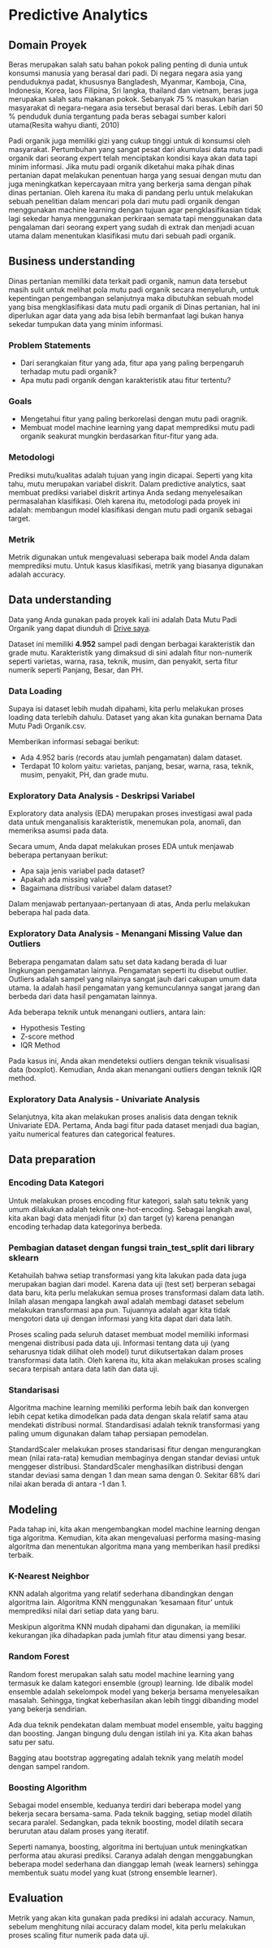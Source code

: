 # **Predictive Analytics**

## **Domain Proyek**

Beras merupakan salah satu bahan pokok paling penting di dunia untuk konsumsi manusia yang berasal dari padi. Di negara negara asia yang penduduknya padat, khususnya Bangladesh, Myanmar, Kamboja, Cina, Indonesia, Korea, laos Filipina, Sri langka, thailand dan vietnam, beras juga merupakan salah satu makanan pokok. Sebanyak 75 % masukan harian masyarakat di negara-negara asia tersebut berasal dari beras. Lebih dari 50 % penduduk dunia tergantung pada beras sebagai sumber kalori utama(Resita wahyu dianti, 2010)

Padi organik juga memiliki gizi yang cukup tinggi untuk di konsumsi oleh masyarakat. Pertumbuhan yang sangat pesat dari akumulasi data mutu padi organik dari seorang expert telah menciptakan kondisi kaya akan data tapi minim informasi. Jika mutu padi organik diketahui maka pihak dinas pertanian dapat melakukan penentuan harga yang sesuai dengan mutu dan juga meningkatkan kepercayaan mitra yang berkerja sama dengan pihak dinas pertanian. Oleh karena itu maka di pandang perlu untuk melakukan sebuah penelitian dalam mencari pola dari mutu padi organik dengan menggunakan machine learning dengan tujuan agar pengklasifikasian tidak lagi sekedar hanya menggunakan perkiraan semata tapi menggunakan data pengalaman dari seorang expert yang sudah di extrak dan menjadi acuan utama dalam menentukan klasifikasi mutu dari sebuah padi organik. 

## **Business understanding**

Dinas pertanian memiliki data terkait padi organik, namun data tersebut
masih sulit untuk melihat pola mutu padi organik secara menyeluruh, untuk kepentingan pengembangan selanjutnya maka dibutuhkan sebuah model yang bisa mengklasifikasi data mutu padi organik di Dinas pertanian,
hal ini diperlukan agar data yang ada bisa lebih bermanfaat lagi bukan hanya sekedar
tumpukan data yang minim informasi.

### Problem Statements
*   Dari serangkaian fitur yang ada, fitur apa yang paling berpengaruh terhadap mutu padi organik?
*   Apa mutu padi organik dengan karakteristik atau fitur tertentu?  

### Goals
*   Mengetahui fitur yang paling berkorelasi dengan mutu padi oragnik.
*   Membuat model machine learning yang dapat memprediksi mutu padi organik seakurat mungkin berdasarkan fitur-fitur yang ada.

### Metodologi
Prediksi mutu/kualitas adalah tujuan yang ingin dicapai. Seperti yang kita tahu, mutu merupakan variabel diskrit. Dalam predictive analytics, saat membuat prediksi variabel diskrit artinya Anda sedang menyelesaikan permasalahan klasifikasi. Oleh karena itu, metodologi pada proyek ini adalah: membangun model klasifikasi dengan mutu padi organik sebagai target.

### Metrik
Metrik digunakan untuk mengevaluasi seberapa baik model Anda dalam memprediksi mutu. Untuk kasus klasifikasi, metrik yang biasanya digunakan adalah accuracy.

## **Data understanding**

Data yang Anda gunakan pada proyek kali ini adalah Data Mutu Padi Organik yang dapat  diunduh di [Drive saya](https://drive.google.com/file/d/1AnABSK_LiYWYobo4eD1fCxiqM63GjYQv/view?usp=sharing).

Dataset ini memiliki **4.952** sampel padi dengan berbagai karakteristik dan grade mutu. Karakteristik yang dimaksud di sini adalah fitur non-numerik seperti varietas, warna, rasa, teknik, musim, dan penyakit, serta fitur numerik seperti Panjang, Besar, dan PH.

### Data Loading

Supaya isi dataset lebih mudah dipahami, kita perlu melakukan proses loading data terlebih dahulu. Dataset yang akan kita gunakan bernama Data Mutu Padi Organik.csv.

Memberikan informasi sebagai berikut:

*   Ada 4.952 baris (records atau jumlah pengamatan) dalam dataset.
*   Terdapat 10 kolom yaitu: varietas, panjang,	besar,	warna,	rasa,	teknik,	musim,	penyakit,	PH, dan	grade mutu.

### Exploratory Data Analysis - Deskripsi Variabel

Exploratory data analysis (EDA) merupakan proses investigasi awal pada data untuk menganalisis karakteristik, menemukan pola, anomali, dan memeriksa asumsi pada data.

Secara umum, Anda dapat melakukan proses EDA untuk menjawab beberapa pertanyaan berikut:
*   Apa saja jenis variabel pada dataset?
*   Apakah ada missing value?
*   Bagaimana distribusi variabel dalam dataset?

Dalam menjawab pertanyaan-pertanyaan di atas, Anda perlu melakukan beberapa hal pada data.

### Exploratory Data Analysis - Menangani Missing Value dan Outliers

Beberapa pengamatan dalam satu set data kadang berada di luar lingkungan pengamatan lainnya. Pengamatan seperti itu disebut outlier. Outliers adalah sampel yang nilainya sangat jauh dari cakupan umum data utama. Ia adalah hasil pengamatan yang kemunculannya sangat jarang dan berbeda dari data hasil pengamatan lainnya. 

Ada beberapa teknik untuk menangani outliers, antara lain:
*   Hypothesis Testing
*   Z-score method
*   IQR Method

Pada kasus ini, Anda akan mendeteksi outliers dengan teknik visualisasi data (boxplot). Kemudian, Anda akan menangani outliers dengan teknik IQR method. 

### Exploratory Data Analysis - Univariate Analysis

Selanjutnya, kita akan melakukan proses analisis data dengan teknik Univariate EDA. Pertama, Anda bagi fitur pada dataset menjadi dua bagian, yaitu numerical features dan categorical features.

## **Data preparation**

### Encoding Data Kategori

Untuk melakukan proses encoding fitur kategori, salah satu teknik yang umum dilakukan adalah teknik one-hot-encoding. Sebagai langkah awal, kita akan bagi data menjadi fitur (x) dan target (y) karena penangan encoding terhadap data kategorinya berbeda.

### Pembagian dataset dengan fungsi train_test_split dari library sklearn

Ketahuilah bahwa setiap transformasi yang kita lakukan pada data juga merupakan bagian dari model. Karena data uji (test set) berperan sebagai data baru, kita perlu melakukan semua proses transformasi dalam data latih. Inilah alasan mengapa langkah awal adalah membagi dataset sebelum melakukan transformasi apa pun. Tujuannya adalah agar kita tidak mengotori data uji dengan informasi yang kita dapat dari data latih. 

Proses scaling pada seluruh dataset membuat model memiliki informasi mengenai distribusi pada data uji. Informasi tentang data uji (yang seharusnya tidak dilihat oleh model) turut diikutsertakan dalam proses transformasi data latih. Oleh karena itu, kita akan melakukan proses scaling secara terpisah antara data latih dan data uji. 

### Standarisasi

Algoritma machine learning memiliki performa lebih baik dan konvergen lebih cepat ketika dimodelkan pada data dengan skala relatif sama atau mendekati distribusi normal. Standardisasi adalah teknik transformasi yang paling umum digunakan dalam tahap persiapan pemodelan. 

StandardScaler melakukan proses standarisasi fitur dengan mengurangkan mean (nilai rata-rata) kemudian membaginya dengan standar deviasi untuk menggeser distribusi.  StandardScaler menghasilkan distribusi dengan standar deviasi sama dengan 1 dan mean sama dengan 0. Sekitar 68% dari nilai akan berada di antara -1 dan 1.

## **Modeling**

Pada tahap ini, kita akan mengembangkan model machine learning dengan tiga algoritma. Kemudian, kita akan mengevaluasi performa masing-masing algoritma dan menentukan algoritma mana yang memberikan hasil prediksi terbaik. 

### K-Nearest Neighbor

KNN adalah algoritma yang relatif sederhana dibandingkan dengan algoritma lain. Algoritma KNN menggunakan ‘kesamaan fitur’ untuk memprediksi nilai dari setiap data yang baru. 

Meskipun algoritma KNN mudah dipahami dan digunakan, ia memiliki kekurangan jika dihadapkan pada jumlah fitur atau dimensi yang besar.

### Random Forest

Random forest merupakan salah satu model machine learning yang termasuk ke dalam kategori ensemble (group) learning. Ide dibalik model ensemble adalah sekelompok model yang bekerja bersama menyelesaikan masalah. Sehingga, tingkat keberhasilan akan lebih tinggi dibanding model yang bekerja sendirian.

Ada dua teknik pendekatan dalam membuat model ensemble, yaitu bagging dan boosting. Jangan bingung dulu dengan istilah ini ya. Kita akan bahas satu per satu. 

Bagging atau bootstrap aggregating adalah teknik yang melatih model dengan sampel random.

### Boosting Algorithm

Sebagai model ensemble, keduanya terdiri dari beberapa model yang bekerja secara bersama-sama. Pada teknik bagging, setiap model dilatih secara paralel. Sedangkan, pada teknik boosting, model dilatih secara berurutan atau dalam proses yang iteratif. 

Seperti namanya, boosting, algoritma ini bertujuan untuk meningkatkan performa atau akurasi prediksi. Caranya adalah dengan menggabungkan beberapa model sederhana dan dianggap lemah (weak learners) sehingga membentuk suatu model yang kuat (strong ensemble learner).

## **Evaluation**

Metrik yang akan kita gunakan pada prediksi ini adalah accuracy. Namun, sebelum menghitung nilai accuracy dalam model, kita perlu melakukan proses scaling fitur numerik pada data uji.
